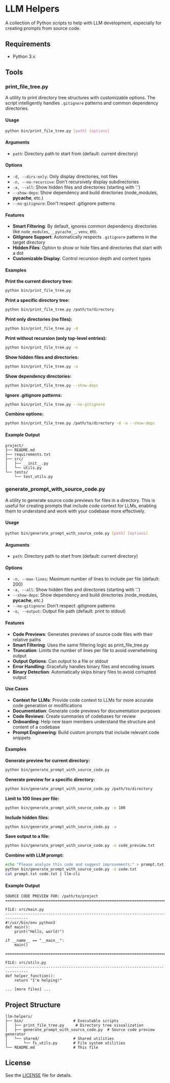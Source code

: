 # LLM Helpers

A collection of Python scripts to help with LLM development, especially for creating prompts from source code.

## Requirements

- Python 3.x

## Tools

### print_file_tree.py

A utility to print directory tree structures with customizable options. The script intelligently handles `.gitignore` patterns and common dependency directories.

#### Usage

```bash
python bin/print_file_tree.py [path] [options]
```

#### Arguments

- `path`: Directory path to start from (default: current directory)

#### Options

- `-d, --dirs-only`: Only display directories, not files
- `-n, --no-recursive`: Don't recursively display subdirectories
- `-a, --all`: Show hidden files and directories (starting with '.')
- `--show-deps`: Show dependency and build directories (node_modules, __pycache__, etc.)
- `--no-gitignore`: Don't respect .gitignore patterns

#### Features

- **Smart Filtering**: By default, ignores common dependency directories like `node_modules`, `__pycache__`, `venv`, etc.
- **GitIgnore Support**: Automatically respects `.gitignore` patterns in the target directory
- **Hidden Files**: Option to show or hide files and directories that start with a dot
- **Customizable Display**: Control recursion depth and content types

#### Examples

**Print the current directory tree:**
```bash
python bin/print_file_tree.py
```

**Print a specific directory tree:**
```bash
python bin/print_file_tree.py /path/to/directory
```

**Print only directories (no files):**
```bash
python bin/print_file_tree.py -d
```

**Print without recursion (only top-level entries):**
```bash
python bin/print_file_tree.py -n
```

**Show hidden files and directories:**
```bash
python bin/print_file_tree.py -a
```

**Show dependency directories:**
```bash
python bin/print_file_tree.py --show-deps
```

**Ignore .gitignore patterns:**
```bash
python bin/print_file_tree.py --no-gitignore
```

**Combine options:**
```bash
python bin/print_file_tree.py /path/to/directory -d -a --show-deps
```

#### Example Output

```
project/
├── README.md
├── requirements.txt
├── src/
│   ├── __init__.py
│   └── utils.py
└── tests/
    └── test_utils.py
```

### generate_prompt_with_source_code.py

A utility to generate source code previews for files in a directory. This is useful for creating prompts that include code context for LLMs, enabling them to understand and work with your codebase more effectively.

#### Usage

```bash
python bin/generate_prompt_with_source_code.py [path] [options]
```

#### Arguments

- `path`: Directory path to start from (default: current directory)

#### Options

- `-n, --max-lines`: Maximum number of lines to include per file (default: 200)
- `-a, --all`: Show hidden files and directories (starting with '.')
- `--show-deps`: Show dependency and build directories (node_modules, __pycache__, etc.)
- `--no-gitignore`: Don't respect .gitignore patterns
- `-o, --output`: Output file path (default: print to stdout)

#### Features

- **Code Previews**: Generates previews of source code files with their relative paths
- **Smart Filtering**: Uses the same filtering logic as print_file_tree.py
- **Truncation**: Limits the number of lines per file to avoid overwhelming output
- **Output Options**: Can output to a file or stdout
- **Error Handling**: Gracefully handles binary files and encoding issues
- **Binary Detection**: Automatically skips binary files to avoid corrupted output

#### Use Cases

- **Context for LLMs**: Provide code context to LLMs for more accurate code generation or modifications
- **Documentation**: Generate code previews for documentation purposes
- **Code Reviews**: Create summaries of codebases for review
- **Onboarding**: Help new team members understand the structure and content of a codebase
- **Prompt Engineering**: Build custom prompts that include relevant code snippets

#### Examples

**Generate preview for current directory:**
```bash
python bin/generate_prompt_with_source_code.py
```

**Generate preview for a specific directory:**
```bash
python bin/generate_prompt_with_source_code.py /path/to/directory
```

**Limit to 100 lines per file:**
```bash
python bin/generate_prompt_with_source_code.py -n 100
```

**Include hidden files:**
```bash
python bin/generate_prompt_with_source_code.py -a
```

**Save output to a file:**
```bash
python bin/generate_prompt_with_source_code.py -o code_preview.txt
```

**Combine with LLM prompt:**
```bash
echo "Please analyze this code and suggest improvements:" > prompt.txt
python bin/generate_prompt_with_source_code.py -o code.txt
cat prompt.txt code.txt | llm-cli
```

#### Example Output

```
SOURCE CODE PREVIEW FOR: /path/to/project
================================================================================

FILE: src/main.py
--------------------------------------------------------------------------------
#!/usr/bin/env python3
def main():
    print("Hello, world!")

if __name__ == "__main__":
    main()

================================================================================

FILE: src/utils.py
--------------------------------------------------------------------------------
def helper_function():
    return "I'm helping!"

... [more files] ...
```

## Project Structure

```
llm-helpers/
├── bin/                      # Executable scripts
│   ├── print_file_tree.py     # Directory tree visualization
│   ├── generate_prompt_with_source_code.py  # Source code preview generator
│   └── shared/               # Shared utilities
│       └── fs_utils.py       # File system utilities
└── README.md                 # This file
```

## License

See the [LICENSE](LICENSE) file for details. 